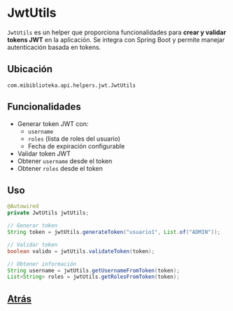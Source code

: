 # JwtUtils

`JwtUtils` es un helper que proporciona funcionalidades para **crear y validar
tokens JWT** en la aplicación. Se integra con Spring Boot y permite manejar
autenticación basada en tokens.

## Ubicación

`com.mibiblioteka.api.helpers.jwt.JwtUtils`

## Funcionalidades

- Generar token JWT con:
  - `username`
  - `roles` (lista de roles del usuario)
  - Fecha de expiración configurable
- Validar token JWT
- Obtener `username` desde el token
- Obtener `roles` desde el token

## Uso

```java
@Autowired
private JwtUtils jwtUtils;

// Generar token
String token = jwtUtils.generateToken("usuario1", List.of("ADMIN"));

// Validar token
boolean valido = jwtUtils.validateToken(token);

// Obtener información
String username = jwtUtils.getUsernameFromToken(token);
List<String> roles = jwtUtils.getRolesFromToken(token);
```

## [**Atrás**](../README.md)
